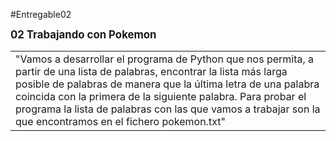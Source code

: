 #Entregable02

<b><big>02 Trabajando con Pokemon</big></b>
<table>
    <tr>
        <td>
        "Vamos a desarrollar el programa de Python que nos permita, a partir de una lista de palabras, encontrar la lista más larga posible de palabras de manera que la última letra de una palabra coincida con la primera de la siguiente palabra. Para probar el programa la lista de palabras con las que vamos a trabajar son la que encontramos en el fichero pokemon.txt"
       </td>
    </tr>
</table>
